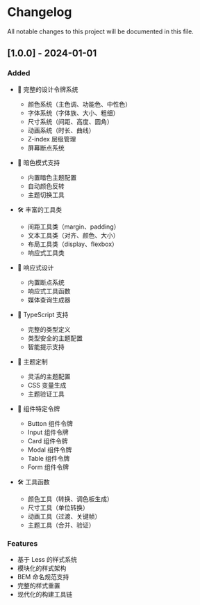 # Changelog

All notable changes to this project will be documented in this file.

## [1.0.0] - 2024-01-01

### Added

- 🎨 完整的设计令牌系统
  - 颜色系统（主色调、功能色、中性色）
  - 字体系统（字体族、大小、粗细）
  - 尺寸系统（间距、高度、圆角）
  - 动画系统（时长、曲线）
  - Z-index 层级管理
  - 屏幕断点系统

- 🌙 暗色模式支持
  - 内置暗色主题配置
  - 自动颜色反转
  - 主题切换工具

- 🛠 丰富的工具类
  - 间距工具类（margin、padding）
  - 文本工具类（对齐、颜色、大小）
  - 布局工具类（display、flexbox）
  - 响应式工具类

- 📱 响应式设计
  - 内置断点系统
  - 响应式工具函数
  - 媒体查询生成器

- 🎯 TypeScript 支持
  - 完整的类型定义
  - 类型安全的主题配置
  - 智能提示支持

- 🔧 主题定制
  - 灵活的主题配置
  - CSS 变量生成
  - 主题验证工具

- 🎨 组件特定令牌
  - Button 组件令牌
  - Input 组件令牌
  - Card 组件令牌
  - Modal 组件令牌
  - Table 组件令牌
  - Form 组件令牌

- 🛠 工具函数
  - 颜色工具（转换、调色板生成）
  - 尺寸工具（单位转换）
  - 动画工具（过渡、关键帧）
  - 主题工具（合并、验证）

### Features

- 基于 Less 的样式系统
- 模块化的样式架构
- BEM 命名规范支持
- 完整的样式重置
- 现代化的构建工具链
